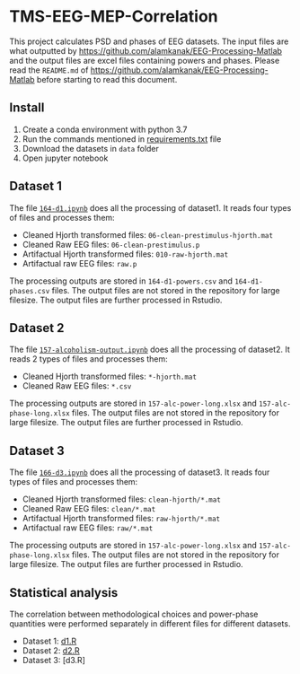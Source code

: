 # TMS-EEG-MEP-Correlation

This project calculates PSD and phases of EEG datasets. The input files are what outputted by https://github.com/alamkanak/EEG-Processing-Matlab and the output files are excel files containing powers and phases. Please read the `README.md` of https://github.com/alamkanak/EEG-Processing-Matlab before starting to read this document.

## Install
1. Create a conda environment with python 3.7
2. Run the commands mentioned in [requirements.txt](https://github.com/alamkanak/TMS-EEG-MEP-Correlation/blob/master/requirements.txt) file
3. Download the datasets in `data` folder
4. Open jupyter notebook

## Dataset 1
The file [`164-d1.ipynb`](https://github.com/alamkanak/TMS-EEG-MEP-Correlation/blob/master/164-d1.ipynb) does all the processing of dataset1. It reads four types of files and processes them:

- Cleaned Hjorth transformed files: `06-clean-prestimulus-hjorth.mat`
- Cleaned Raw EEG files: `06-clean-prestimulus.p`
- Artifactual Hjorth transformed files: `010-raw-hjorth.mat`
- Artifactual raw EEG files: `raw.p`

The processing outputs are stored in `164-d1-powers.csv` and `164-d1-phases.csv` files. The output files are not stored in the repository for large filesize. The output files are further processed in Rstudio.

## Dataset 2
The file [`157-alcoholism-output.ipynb`](https://github.com/alamkanak/TMS-EEG-MEP-Correlation/blob/master/157-alcoholism-output.ipynb) does all the processing of dataset2. It reads 2 types of files and processes them:

- Cleaned Hjorth transformed files: `*-hjorth.mat`
- Cleaned Raw EEG files: `*.csv`

The processing outputs are stored in `157-alc-power-long.xlsx` and `157-alc-phase-long.xlsx` files. The output files are not stored in the repository for large filesize. The output files are further processed in Rstudio.

## Dataset 3
The file [`166-d3.ipynb`](https://github.com/alamkanak/TMS-EEG-MEP-Correlation/blob/master/166-d3.ipynb) does all the processing of dataset3. It reads four types of files and processes them:

- Cleaned Hjorth transformed files: `clean-hjorth/*.mat`
- Cleaned Raw EEG files: `clean/*.mat`
- Artifactual Hjorth transformed files: `raw-hjorth/*.mat`
- Artifactual raw EEG files: `raw/*.mat`

The processing outputs are stored in `157-alc-power-long.xlsx` and `157-alc-phase-long.xlsx` files. The output files are not stored in the repository for large filesize. The output files are further processed in Rstudio.

## Statistical analysis
The correlation between methodological choices and power-phase quantities were performed separately in different files for different datasets.
- Dataset 1: [d1.R](https://github.com/alamkanak/TMS-EEG-MEP-Correlation/blob/master/StatisticalAnalysis/d1.R)
- Dataset 2: [d2.R](https://github.com/alamkanak/TMS-EEG-MEP-Correlation/blob/master/StatisticalAnalysis/d2.R)
- Dataset 3: [d3.R]
